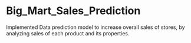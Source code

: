 # Big_Mart_Sales_Prediction
Implemented Data prediction model to increase overall sales of stores, by analyzing sales of each product and its properties.
